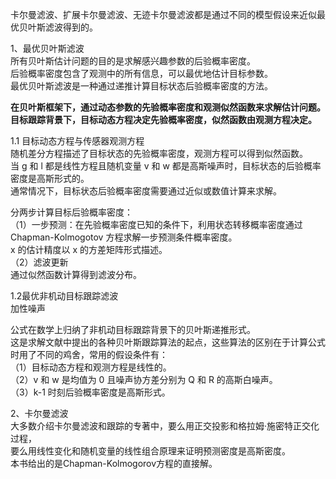 卡尔曼滤波、扩展卡尔曼滤波、无迹卡尔曼滤波都是通过不同的模型假设来近似最优贝叶斯滤波得到的。  

1、最优贝叶斯滤波   
所有贝叶斯估计问题的目的是求解感兴趣参数的后验概率密度。  
后验概率密度包含了观测中的所有信息，可以最优地估计目标参数。  
最优贝叶斯滤波是一种通过递推计算目标状态后验概率密度的方法。  

**在贝叶斯框架下，通过动态参数的先验概率密度和观测似然函数来求解估计问题。**  
**目标跟踪背景下，目标动态方程决定先验概率密度，似然函数由观测方程决定。**   

1.1 目标动态方程与传感器观测方程  
随机差分方程描述了目标状态的先验概率密度，观测方程可以得到似然函数。   
当 g 和 l 都是线性方程且随机变量 v 和 w 都是高斯噪声时，目标状态的后验概率密度是高斯形式的。  
通常情况下，目标状态后验概率密度需要通过近似或数值计算来求解。  

分两步计算目标后验概率密度：  
（1）一步预测：在先验概率密度已知的条件下，利用状态转移概率密度通过 Chapman-Kolmogotov 方程求解一步预测条件概率密度。  
x 的估计精度以 x 的方差矩阵形式描述。  
（2）滤波更新  
通过似然函数计算得到滤波分布。  

1.2最优非机动目标跟踪滤波  
加性噪声

公式在数学上归纳了非机动目标跟踪背景下的贝叶斯递推形式。  
这是求解文献中提出的各种贝叶斯跟踪算法的起点，这些算法的区别在于计算公式时用了不同的鸡舍，常用的假设条件有：  
（1）目标动态方程和观测方程是线性的。  
（2）v 和 w 是均值为 0 且噪声协方差分别为 Q 和 R 的高斯白噪声。  
（3）k-1 时刻后验概率密度是高斯形式。  

2、卡尔曼滤波  
大多数介绍卡尔曼滤波和跟踪的专著中，要么用正交投影和格拉姆·施密特正交化过程，  
要么用线性变化和随机变量的线性组合原理来证明预测密度是高斯密度。  
本书给出的是Chapman-Kolmogorov方程的直接解。
